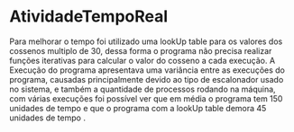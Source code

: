 # AtividadeTempoReal

Para melhorar o tempo foi utilizado uma lookUp table para os valores dos cossenos multiplo de 30, dessa forma o programa não precisa realizar funções iterativas para calcular o valor do cosseno a cada execução.
A Execução do programa apresentava uma variância entre as execuções do programa, causadas principalmente devido ao tipo de escalonador usado no sistema, e também a quantidade de processos rodando na máquina, com várias execuções foi possível ver que em média o programa tem 150 unidades de tempo  e que o programa com a lookUp table demora 45 unidades de tempo
.
